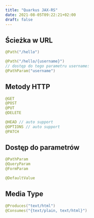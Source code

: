 ```yaml
---
title: "Quarkus JAX-RS"
date: 2021-08-05T09:22:21+02:00
draft: false
---
```


## Ścieżka w URL

```java
@Path("/hello") 

@Path("/hello/{username}")
// dostęp do tego parametru username:
@PathParam("username")
```

## Metody HTTP

```java
@GET
@POST
@PUT
@DELETE

@HEAD // auto support
@OPTIONS // auto support
@PATCH
```

## Dostęp do parametrów

```java
@PathParam
@QueryParam
@FormParam

@DefaultValue
```

## Media Type

```java
@Produces("text/html")
@Consumes("{text/plain, text/html}")
```


